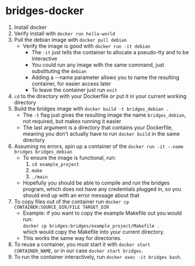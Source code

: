 # bridges-docker

1. Install docker
2. Verify install with `docker run hello-world`
3. Pull the debian image with `docker pull debian`
    * Verify the image is good with `docker run -it debian`
        * The `-it` just tells the container to allocate a pseudo-tty and to be interactive
        * You could run any image with the same command, just substituting the `debian`
        * Adding a --name parameter allows you to name the resulting container, for easier access later
        * To leave the container just run `exit`
4. `cd` to the directory with your Dockerfile or put it in your current working directory
5. Build the bridges image with `docker build -t bridges_debian .`
    * The `-t` flag just gives the resulting image the name `bridges_debian`, not required, but makes running it easier
    * The last argument is a directory that contains your Dockerfile, meaning you don't actually have to run `docker build` in the same directory
6. Assuming no errors, spin up a container of the `docker run -it --name bridges bridges_debian`
    * To ensure the image is functional, run:
      1. `cd example_project`
      2. `make`
      3. `./main`
    * Hopefully you should be able to compile and run the bridges program, which does not have any credentials plugged in, so you should end up with an error message about that
7. To copy files out of the container run `docker cp CONTAINER:SOURCE_DIR/FILE TARGET_DIR`
   * Example: if you want to copy the example Makefile out you would run:  
   `docker cp bridges:bridges/example_project/Makefile .`   
   which would copy the Makefile into your current directory. 
   * This works the same way for directories.
8. To reuse a container, you must start it with `docker start CONTAINER_NAME`, or in our case `docker start bridges`.
9. To run the container interactively, run `docker exec -it bridges bash`.
